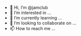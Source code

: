 - 👋 Hi, I’m @jamclub
- 👀 I’m interested in ...
- 🌱 I’m currently learning ...
- 💞️ I’m looking to collaborate on ...
- 📫 How to reach me ...

<!---
jamclub/jamclub is a ✨ special ✨ repository because its `README.md` (this file) appears on your GitHub profile.
You can click the Preview link to take a look at your changes.
--->

